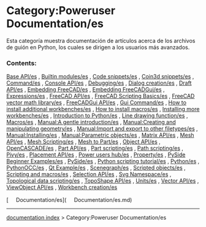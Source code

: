 # Category:Poweruser Documentation/es
Esta categoría muestra documentación de artículos acerca de los archivos de guión en Python, los cuales se dirigen a los usuarios más avanzados.

### Contents:

[Base API/es](Base_API/es.md) , [Builtin modules/es](Builtin_modules/es.md) , [Code snippets/es](Code_snippets/es.md) , [Coin3d snippets/es](Coin3d_snippets/es.md) , [Command/es](Command/es.md) , [Console API/es](Console_API/es.md) , [Debugging/es](Debugging/es.md) , [Dialog creation/es](Dialog_creation/es.md) , [Draft API/es](Draft_API/es.md) , [Embedding FreeCAD/es](Embedding_FreeCAD/es.md) , [Embedding FreeCADGui/es](Embedding_FreeCADGui/es.md) , [Expressions/es](Expressions/es.md) , [FreeCAD API/es](FreeCAD_API/es.md) , [FreeCAD Scripting Basics/es](FreeCAD_Scripting_Basics/es.md) , [FreeCAD vector math library/es](FreeCAD_vector_math_library/es.md) , [FreeCADGui API/es](FreeCADGui_API/es.md) , [Gui Command/es](Gui_Command/es.md) , [How to install additional workbenches/es](How_to_install_additional_workbenches/es.md) , [How to install macros/es](How_to_install_macros/es.md) , [Installing more workbenches/es](Installing_more_workbenches/es.md) , [Introduction to Python/es](Introduction_to_Python/es.md) , [Line drawing function/es](Line_drawing_function/es.md) , [Macros/es](Macros/es.md) , [Manual:A gentle introduction/es](Manual:A_gentle_introduction/es.md) , [Manual:Creating and manipulating geometry/es](Manual:Creating_and_manipulating_geometry/es.md) , [Manual:Import and export to other filetypes/es](Manual:Import_and_export_to_other_filetypes/es.md) , [Manual:Installing/es](Manual:Installing/es.md) , [Manual:Parametric objects/es](Manual:Parametric_objects/es.md) , [Matrix API/es](Matrix_API/es.md) , [Mesh API/es](Mesh_API/es.md) , [Mesh Scripting/es](Mesh_Scripting/es.md) , [Mesh to Part/es](Mesh_to_Part/es.md) , [Object API/es](Object_API/es.md) , [OpenCASCADE/es](OpenCASCADE/es.md) , [Part API/es](Part_API/es.md) , [Part scripting/es](Part_scripting/es.md) , [Path scripting/es](Path_scripting/es.md) , [Pivy/es](Pivy/es.md) , [Placement API/es](Placement_API/es.md) , [Power users hub/es](Power_users_hub/es.md) , [Property/es](Property/es.md) , [PySide Beginner Examples/es](PySide_Beginner_Examples/es.md) , [PySide/es](PySide/es.md) , [Python scripting tutorial/es](Python_scripting_tutorial/es.md) , [Python/es](Python/es.md) , [PythonOCC/es](PythonOCC/es.md) , [Qt Example/es](Qt_Example/es.md) , [Scenegraph/es](Scenegraph/es.md) , [Scripted objects/es](Scripted_objects/es.md) , [Scripting and macros/es](Scripting_and_macros/es.md) , [Selection API/es](Selection_API/es.md) , [Svg Namespace/es](Svg_Namespace/es.md) , [Topological data scripting/es](Topological_data_scripting/es.md) , [TopoShape API/es](TopoShape_API/es.md) , [Units/es](Units/es.md) , [Vector API/es](Vector_API/es.md) , [ViewObject API/es](ViewObject_API/es.md) , [Workbench creation/es](Workbench_creation/es.md)

[<img src="images/Property.png" style="width:16px"> Documentation/es](<img src="images/Property.png" style="width:16px"> Documentation/es.md)

---
[documentation index](../README.md) > Category:Poweruser Documentation/es
